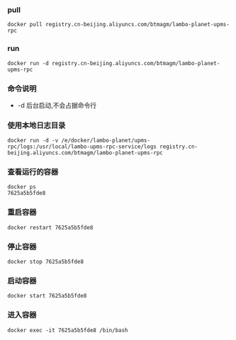 ### pull

```
docker pull registry.cn-beijing.aliyuncs.com/btmagm/lambo-planet-upms-rpc 
```

### run

```
docker run -d registry.cn-beijing.aliyuncs.com/btmagm/lambo-planet-upms-rpc
```

### 命令说明

- -d 后台启动,不会占据命令行


### 使用本地日志目录

```
docker run -d -v /e/docker/lambo-planet/upms-rpc/logs:/usr/local/lambo-upms-rpc-service/logs registry.cn-beijing.aliyuncs.com/btmagm/lambo-planet-upms-rpc
```

### 查看运行的容器

```
docker ps
7625a5b5fde8
```

### 重启容器

```
docker restart 7625a5b5fde8
```

### 停止容器

```
docker stop 7625a5b5fde8
```

### 启动容器

```
docker start 7625a5b5fde8
```

### 进入容器

```
docker exec -it 7625a5b5fde8 /bin/bash
```